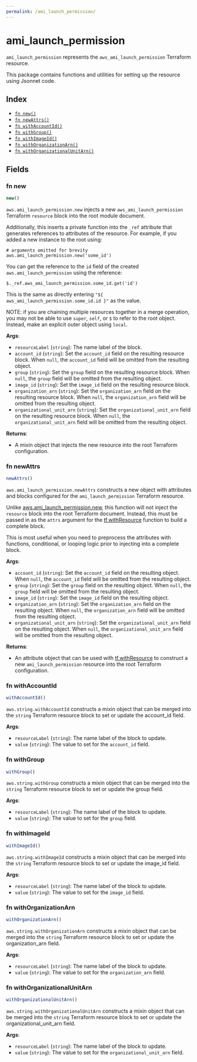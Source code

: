 ```yaml
---
permalink: /ami_launch_permission/
---
```


# ami_launch_permission

`ami_launch_permission` represents the `aws_ami_launch_permission` Terraform resource.



This package contains functions and utilities for setting up the resource using Jsonnet code.


## Index

* [`fn new()`](#fn-new)
* [`fn newAttrs()`](#fn-newattrs)
* [`fn withAccountId()`](#fn-withaccountid)
* [`fn withGroup()`](#fn-withgroup)
* [`fn withImageId()`](#fn-withimageid)
* [`fn withOrganizationArn()`](#fn-withorganizationarn)
* [`fn withOrganizationalUnitArn()`](#fn-withorganizationalunitarn)

## Fields

### fn new

```ts
new()
```


`aws.ami_launch_permission.new` injects a new `aws_ami_launch_permission` Terraform `resource`
block into the root module document.

Additionally, this inserts a private function into the `_ref` attribute that generates references to attributes of the
resource. For example, if you added a new instance to the root using:

    # arguments omitted for brevity
    aws.ami_launch_permission.new('some_id')

You can get the reference to the `id` field of the created `aws.ami_launch_permission` using the reference:

    $._ref.aws_ami_launch_permission.some_id.get('id')

This is the same as directly entering `"${ aws_ami_launch_permission.some_id.id }"` as the value.

NOTE: if you are chaining multiple resources together in a merge operation, you may not be able to use `super`, `self`,
or `$` to refer to the root object. Instead, make an explicit outer object using `local`.

**Args**:
  - `resourceLabel` (`string`): The name label of the block.
  - `account_id` (`string`): Set the `account_id` field on the resulting resource block. When `null`, the `account_id` field will be omitted from the resulting object.
  - `group` (`string`): Set the `group` field on the resulting resource block. When `null`, the `group` field will be omitted from the resulting object.
  - `image_id` (`string`): Set the `image_id` field on the resulting resource block.
  - `organization_arn` (`string`): Set the `organization_arn` field on the resulting resource block. When `null`, the `organization_arn` field will be omitted from the resulting object.
  - `organizational_unit_arn` (`string`): Set the `organizational_unit_arn` field on the resulting resource block. When `null`, the `organizational_unit_arn` field will be omitted from the resulting object.

**Returns**:
- A mixin object that injects the new resource into the root Terraform configuration.


### fn newAttrs

```ts
newAttrs()
```


`aws.ami_launch_permission.newAttrs` constructs a new object with attributes and blocks configured for the `ami_launch_permission`
Terraform resource.

Unlike [aws.ami_launch_permission.new](#fn-new), this function will not inject the `resource`
block into the root Terraform document. Instead, this must be passed in as the `attrs` argument for the
[tf.withResource](https://github.com/tf-libsonnet/core/tree/main/docs#fn-withresource) function to build a complete block.

This is most useful when you need to preprocess the attributes with functions, conditional, or looping logic prior to
injecting into a complete block.

**Args**:
  - `account_id` (`string`): Set the `account_id` field on the resulting object. When `null`, the `account_id` field will be omitted from the resulting object.
  - `group` (`string`): Set the `group` field on the resulting object. When `null`, the `group` field will be omitted from the resulting object.
  - `image_id` (`string`): Set the `image_id` field on the resulting object.
  - `organization_arn` (`string`): Set the `organization_arn` field on the resulting object. When `null`, the `organization_arn` field will be omitted from the resulting object.
  - `organizational_unit_arn` (`string`): Set the `organizational_unit_arn` field on the resulting object. When `null`, the `organizational_unit_arn` field will be omitted from the resulting object.

**Returns**:
  - An attribute object that can be used with [tf.withResource](https://github.com/tf-libsonnet/core/tree/main/docs#fn-withresource) to construct a new `ami_launch_permission` resource into the root Terraform configuration.


### fn withAccountId

```ts
withAccountId()
```

`aws.string.withAccountId` constructs a mixin object that can be merged into the `string`
Terraform resource block to set or update the account_id field.



**Args**:
  - `resourceLabel` (`string`): The name label of the block to update.
  - `value` (`string`): The value to set for the `account_id` field.


### fn withGroup

```ts
withGroup()
```

`aws.string.withGroup` constructs a mixin object that can be merged into the `string`
Terraform resource block to set or update the group field.



**Args**:
  - `resourceLabel` (`string`): The name label of the block to update.
  - `value` (`string`): The value to set for the `group` field.


### fn withImageId

```ts
withImageId()
```

`aws.string.withImageId` constructs a mixin object that can be merged into the `string`
Terraform resource block to set or update the image_id field.



**Args**:
  - `resourceLabel` (`string`): The name label of the block to update.
  - `value` (`string`): The value to set for the `image_id` field.


### fn withOrganizationArn

```ts
withOrganizationArn()
```

`aws.string.withOrganizationArn` constructs a mixin object that can be merged into the `string`
Terraform resource block to set or update the organization_arn field.



**Args**:
  - `resourceLabel` (`string`): The name label of the block to update.
  - `value` (`string`): The value to set for the `organization_arn` field.


### fn withOrganizationalUnitArn

```ts
withOrganizationalUnitArn()
```

`aws.string.withOrganizationalUnitArn` constructs a mixin object that can be merged into the `string`
Terraform resource block to set or update the organizational_unit_arn field.



**Args**:
  - `resourceLabel` (`string`): The name label of the block to update.
  - `value` (`string`): The value to set for the `organizational_unit_arn` field.
